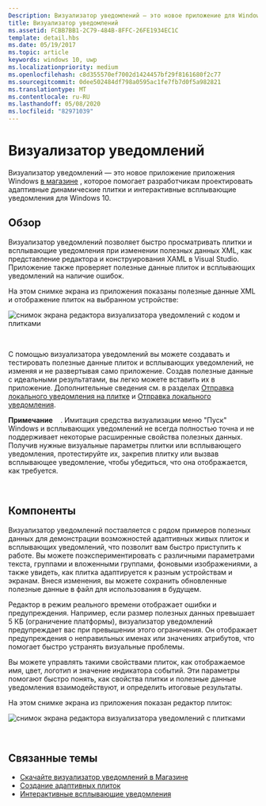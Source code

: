 ```yaml
---
Description: Визуализатор уведомлений — это новое приложение для Windows в Store, которое помогает разработчикам создавать адаптивные живые плитки для Windows 10.
title: Визуализатор уведомлений
ms.assetid: FCBB7BB1-2C79-484B-8FFC-26FE1934EC1C
template: detail.hbs
ms.date: 05/19/2017
ms.topic: article
keywords: windows 10, uwp
ms.localizationpriority: medium
ms.openlocfilehash: c8d355570ef7002d1424457bf29f8161680f2c77
ms.sourcegitcommit: 0dee502484df798a0595ac1fe7fb7d0f5a982821
ms.translationtype: MT
ms.contentlocale: ru-RU
ms.lasthandoff: 05/08/2020
ms.locfileid: "82971039"
---
```

# <a name="notifications-visualizer"></a>Визуализатор уведомлений

 


Визуализатор уведомлений — это новое приложение приложения Windows [в магазине](https://www.microsoft.com/store/apps/notifications-visualizer/9nblggh5xsl1) , которое помогает разработчикам проектировать адаптивные динамические плитки и интерактивные всплывающие уведомления для Windows 10.


## <a name="overview"></a>Обзор

Визуализатор уведомлений позволяет быстро просматривать плитки и всплывающие уведомления при изменении полезных данных XML, как представление редактора и конструирования XAML в Visual Studio. Приложение также проверяет полезные данные плиток и всплывающих уведомлений на наличие ошибок.

На этом снимке экрана из приложения показаны полезные данные XML и отображение плиток на выбранном устройстве:

![снимок экрана редактора визуализатора уведомлений с кодом и плитками](images/notif-visualizer-001.png)

 

С помощью визуализатора уведомлений вы можете создавать и тестировать полезные данные плиток и всплывающих уведомлений, не изменяя и не развертывая само приложение. Создав полезные данные с идеальными результатами, вы легко можете вставить их в приложение. Дополнительные сведения см. в разделах [Отправка локального уведомления на плитке](sending-a-local-tile-notification.md) и [Отправка локального уведомления](send-local-toast.md).

**Примечание**    . Имитация средства визуализации меню "Пуск" Windows и всплывающих уведомлений не всегда полностью точна и не поддерживает некоторые расширенные свойства полезных данных. Получив нужные визуальные параметры плитки или всплывающего уведомления, протестируйте их, закрепив плитку или вызвав всплывающее уведомление, чтобы убедиться, что она отображается, как требуется.

 

## <a name="features"></a>Компоненты

Визуализатор уведомлений поставляется с рядом примеров полезных данных для демонстрации возможностей адаптивных живых плиток и всплывающих уведомлений, что позволит вам быстро приступить к работе. Вы можете поэкспериментировать с различными параметрами текста, группами и вложенными группами, фоновыми изображениями, а также увидеть, как плитка адаптируется к разным устройствам и экранам. Внеся изменения, вы можете сохранить обновленные полезные данные в файл для использования в будущем.

Редактор в режим реального времени отображает ошибки и предупреждения. Например, если размер полезных данных превышает 5 КБ (ограничение платформы), визуализатор уведомлений предупреждает вас при превышении этого ограничения. Он отображает предупреждения о неправильных именах или значениях атрибутов, что помогает быстро устранять визуальные проблемы.

Вы можете управлять такими свойствами плиток, как отображаемое имя, цвет, логотип и значение индикатора событий. Эти параметры помогают быстро понять, как свойства плитки и полезные данные уведомления взаимодействуют, и определить итоговые результаты.

На этом снимке экрана из приложения показан редактор плиток:

![снимок экрана редактора визуализатора уведомлений с плитками](images/notif-visualizer-004.png)

 

## <a name="related-topics"></a>Связанные темы

* [Скачайте визуализатор уведомлений в Магазине](https://www.microsoft.com/store/apps/notifications-visualizer/9nblggh5xsl1)
* [Создание адаптивных плиток](create-adaptive-tiles.md)
* [Интерактивные всплывающие уведомления](adaptive-interactive-toasts.md)
